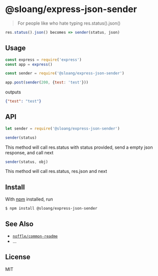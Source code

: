 # @sloang/express-json-sender

> For people like who hate typing res.status().json()

```js 
res.status().json() becomes => sender(status, json)
```

## Usage

```js
const express = require('express')
const app = express()

const sender = require('@sloang/express-json-sender')

app.post(sender(200, {test: 'test'}))
```

outputs

```json
{"test": "test"}
```

## API

```js
let sender = require('@sloang/express-json-sender')
```

```js
sender(status)
```

This method will call res.status with status provided, send a empty json response, and call next

```js
sender(status, obj)
```

This method will call res.status, res.json and next

## Install

With [npm](https://npmjs.org/) installed, run

```
$ npm install @sloang/express-json-sender
```

## See Also

- [`noffle/common-readme`](https://github.com/noffle/common-readme)
- ...

## License

MIT

